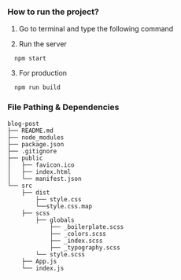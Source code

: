 ### How to run the project?

1. Go to terminal and type the following command

2. Run the server
```
  npm start
```

3. For production
```
  npm run build
```


### File Pathing & Dependencies

```
blog-post
├── README.md
├── node_modules
├── package.json
├── .gitignore
├── public
│   ├── favicon.ico
│   ├── index.html
│   └── manifest.json
└── src
    ├── dist
        ├── style.css
        └──style.css.map
    ├── scss
        ├── globals
            ├── _boilerplate.scss
            ├── _colors.scss
            ├── _index.scss
            ├── _typography.scss
        └── style.scss
    ├── App.js
    └── index.js
```
